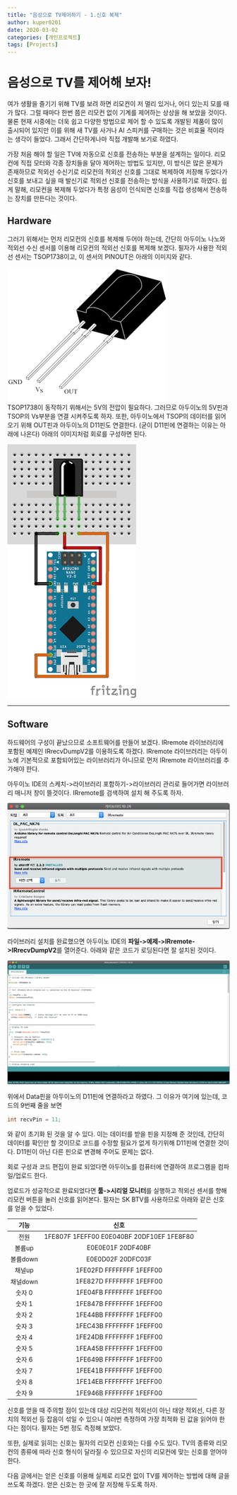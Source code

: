 ```yaml
---
title: "음성으로 TV제어하기 - 1.신호 복제"
author: kuper0201
date: 2020-03-02
categories: [개인프로젝트]
tags: [Projects]
---
```


# 음성으로 TV를 제어해 보자!

여가 생활을 즐기기 위해 TV를 보려 하면 리모컨이 저 멀리 있거나, 어디 있는지 모를 때가 많다. 그럴 때마다 한번 쯤은 리모컨 없이 기계를 제어하는 상상을 해 보았을 것이다. 물론 현재 시중에는 더욱 쉽고 다양한 방법으로 제어 할 수 있도록 개발된 제품이 많이 출시되어 있지만 이를 위해 새 TV를 사거나 AI 스피커를 구매하는 것은 비효율 적이라는 생각이 들었다. 그래서 간단하게나마 직접 개발해 보기로 하였다.

가장 처음 해야 할 일은 TV에 자동으로 신호를 전송하는 부분을 설계하는 일이다. 리모컨에 직접 모터와 각종 장치들을 달아 제어하는 방법도 있지만, 이 방식은 많은 문제가 존재하므로 적외선 수신기로 리모컨의 적외선 신호를 그대로 복제하여 저장해 두었다가 신호를 보내고 싶을 때 발신기로 적외선 신호를 전송하는 방식을 사용하기로 하였다. 쉽게 말해, 리모컨을 복제해 두었다가 특정 음성이 인식되면 신호를 직접 생성해서 전송하는 장치를 만든다는 것이다.

## Hardware
그러기 위해서는 먼저 리모컨의 신호를 복제해 두어야 하는데, 간단히 아두이노 나노와 적외선 수신 센서를 이용해 리모컨의 적외선 신호를 복제해 보겠다. 필자가 사용한 적외선 센서는 TSOP1738이고, 이 센서의 PINOUT은 아래의 이미지와 같다.

![TSOP1738 PinOut](/assets/images/irremote1/20200302_TSOP1738_pinout.png) <br/>
TSOP1738이 동작하기 위해서는 5V의 전압이 필요하다. 그러므로 아두이노의 5V핀과 TSOP의 Vs부분을 연결 시켜주도록 하자. 또한, 아두이노에서 TSOP의 데이터를 읽어오기 위해 OUT핀과 아두이노의 D11핀도 연결한다. (굳이 D11핀에 연결하는 이유는 아래에 나온다) 아래의 이미지처럼 회로를 구성하면 된다.

![arduino_circuit](/assets/images/irremote1/20200302_ir_nano_circuit.png) <br/>

---

## Software
하드웨어의 구성이 끝났으므로 소프트웨어를 만들어 보겠다. IRremote 라이브러리에 포함된 예제인 IRrecvDumpV2를 이용하도록 하겠다. IRremote 라이브러리는 아두이노에 기본적으로 포함되어있는 라이브러리가 아니므로 먼저 IRremote 라이브러리를 추가해야 한다.

아두이노 IDE의 스케치->라이브러리 포함하기->라이브러리 관리로 들어가면 라이브러리 매니저 창이 뜰것이다. IRremote를 검색하여 설치 해 주도록 하자.

![](/assets/images/irremote1/20200302_irremote_install.png) <br/>

라이브러리 설치를 완료했으면 아두이노 IDE의 **파일->예제->IRremote->IRrecvDumpV2**를 열어준다. 아래와 같은 코드가 로딩된다면 잘 설치된 것이다.

![IR Recev 코드](/assets/images/irremote1/20200302_irrecvdumpv2_code.png)

위에서 Data핀을 아두이노의 D11핀에 연결하라고 하였다. 그 이유가 여기에 있는데, 코드의 9번째 줄을 보면

```cpp
int recvPin = 11;
```

와 같이 초기화 된 것을 알 수 있다. 이는 데이터를 받을 핀을 지정해 준 것인데, 간단히 데이터를 확인만 할 것이므로 코드를 수정할 필요가 없게 하기위해 D11핀에 연결한 것이다. D11핀이 아닌 다른 핀으로 변경해 주어도 문제는 없다.

회로 구성과 코드 편집이 완료 되었다면 아두이노를 컴퓨터에 연결하여 프로그램을 컴파일/업로드 한다.

업로드가 성공적으로 완료되었다면 **툴->시리얼 모니터**를 실행하고 적외선 센서를 향해 리모컨 버튼을 눌러 신호를 읽어본다. 필자는 SK BTV를 사용하므로 아래와 같은 신호를 얻을 수 있었다.

|기능|신호|
|:---:|:---:|
|전원|1FE807F 1FEFF00 E0E040BF 20DF10EF 1FE8F80|
|볼륨up|E0E0E01F 20DF40BF|
|볼륨down|E0E0D02F 20DFC03F|
|채널up|1FE02FD FFFFFFFF 1FEFF00|
|채널down|1FE827D FFFFFFFF 1FEFF00|
|숫자 0|1FE04FB FFFFFFFF 1FEFF00|
|숫자 1|1FE847B FFFFFFFF 1FEFF00|
|숫자 2|1FE44BB FFFFFFFF 1FEFF00|
|숫자 3|1FEC43B FFFFFFFF 1FEFF00|
|숫자 4|1FE24DB FFFFFFFF 1FEFF00|
|숫자 5|1FEA45B FFFFFFFF 1FEFF00|
|숫자 6|1FE649B FFFFFFFF 1FEFF00|
|숫자 7|1FEE41B FFFFFFFF 1FEFF00|
|숫자 8|1FE14EB FFFFFFFF 1FEFF00|
|숫자 9|1FE946B FFFFFFFF 1FEFF00|

신호를 얻을 때 주의할 점이 있는데 대상 리모컨의 적외선이 아닌 태양 적외선, 다른 장치의 적외선 등 잡음이 섞일 수 있으니 여러번 측정하여 가장 최적화 된 값을 읽어야 한다는 점이다. 필자는 5번 정도 측정해 보았다.

또한, 실제로 읽히는 신호는 필자의 리모컨 신호와는 다를 수도 있다. TV의 종류와 리모컨의 종류에 따라 신호 형식이 달라질 수 있으므로 자신의 리모컨에 맞는 신호를 얻어야 한다.

다음 글에서는 얻은 신호를 이용해 실제로 리모컨 없이 TV를 제어하는 방법에 대해 글을 쓰도록 하겠다. 얻은 신호는 한 곳에 잘 저장해 두도록 하자.
